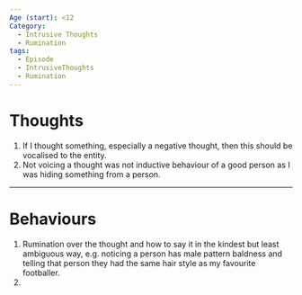 ```yaml
---
Age (start): <12
Category:
  - Intrusive Thoughts
  - Rumination
tags:
  - Episode
  - IntrusiveThoughts
  - Rumination
---
```

# Thoughts
1. If I thought something, especially a negative thought, then this should be vocalised to the entity.
2. Not voicing a thought was not inductive behaviour of a good person as I was hiding something from a person.
---
# Behaviours
1. Rumination over the thought and how to say it in the kindest but least ambiguous way, e.g. noticing a person has male pattern baldness and telling that person they had the same hair style as my favourite footballer.
2. 